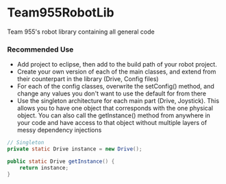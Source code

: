 # Team955RobotLib
Team 955's robot library containing all general code

### Recommended Use

- Add project to eclipse, then add to the build path of your robot project.
- Create your own version of each of the main classes, and extend from their counterpart in the library (Drive, Config files)
- For each of the config classes, overwrite the setConfig() method, and change any values you don't want to use the default for from there
- Use the singleton architecture for each main part (Drive, Joystick). This allows you to have one object that corresponds with the one physical object. You can also call the getInstance() method from anywhere in your code and have access to that object without multiple layers of messy dependency injections

```Java
// Singleton
private static Drive instance = new Drive();

public static Drive getInstance() {
	return instance;
}
```